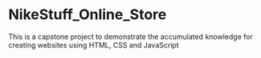 # NikeStuff_Online_Store
This is a capstone project to demonstrate the accumulated knowledge for creating websites using HTML, CSS and JavaScript
